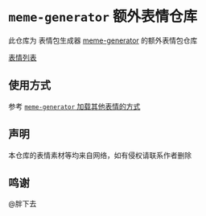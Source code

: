 # `meme-generator` 额外表情仓库

此仓库为 表情包生成器 [meme-generator](https://github.com/MeetWq/meme-generator) 的额外表情包仓库

[表情列表](docs/meme_keywords.md)

## 使用方式

参考 [`meme-generator` 加载其他表情的方式](https://github.com/MeetWq/meme-generator/wiki/%E5%8A%A0%E8%BD%BD%E5%85%B6%E4%BB%96%E8%A1%A8%E6%83%85)

## 声明

本仓库的表情素材等均来自网络，如有侵权请联系作者删除

## 鸣谢

@胖下去


